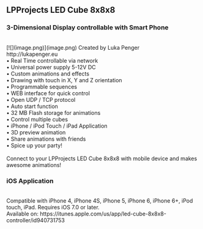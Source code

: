 ## LPProjects LED Cube 8x8x8
### 3-Dimensional Display controllable with Smart Phone

<br/>
[![](image.png)](image.png)
Created by Luka Penger<br/>
http://lukapenger.eu
<br/>
• Real Time controllable via network<br/>
• Universal power supply 5-12V DC<br/>
• Custom animations and effects<br/>
• Drawing with touch in X, Y and Z orientation<br/>
• Programmable sequences<br/>
• WEB interface for quick control<br/>
• Open UDP / TCP protocol<br/>
• Auto start function<br/>
• 32 MB Flash storage for animations<br/>
• Control multiple cubes<br/>
• iPhone / iPod Touch / iPad Application<br/>
• 3D preview animation<br/>
• Share animations with friends<br/>
• Spice up your party!<br/>
<br/>
Connect to your LPProjects LED Cube 8x8x8 with mobile device and makes awesome animations!<br/>

### iOS Application
<br/>
Compatible with iPhone 4, iPhone 4S, iPhone 5, iPhone 6, iPhone 6+, iPod touch, iPad. Requires iOS 7.0 or later.
<br/>
Available on: https://itunes.apple.com/us/app/led-cube-8x8x8-controller/id940731753
